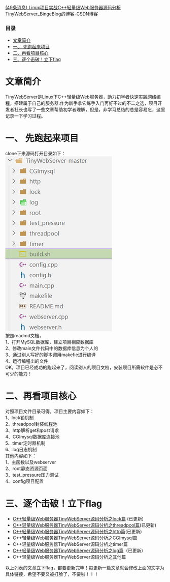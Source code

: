[(49条消息) Linux项目实战C++轻量级Web服务器源码分析TinyWebServer_BingeBlog的博客-CSDN博客](https://blog.csdn.net/BinBinCome/article/details/130000863)

### 目录

-   [文章简介](https://blog.csdn.net/BinBinCome/article/details/130000863#_2)
-   [一、 先跑起来项目](https://blog.csdn.net/BinBinCome/article/details/130000863#__5)
-   [二、再看项目核心](https://blog.csdn.net/BinBinCome/article/details/130000863#_14)
-   [三、逐个击破！立下flag](https://blog.csdn.net/BinBinCome/article/details/130000863#flag_28)

# 文章简介

TinyWebServer是Linux下C++轻量级Web服务器，助力初学者快速实践网络编程，搭建属于自己的服务器.作为新手拿它练手入门再好不过的不二之选，项目开发者社长也写了一些文章帮助初学者理解，但是，非学习总结的总是容易忘，这里记录一下学习过程。

# 一、 先跑起来项目

clone下来源码打开目录如下：  
![在这里插入图片描述](image/cb8179e2b90e4fefb8c1109dd182c526.png)  
按照readmd文档，  
1、打开MySQL数据库，建立项目相应数据库  
2、修改main文件代码中的数据库信息为个人的  
3、通过别人写好的脚本调用makefie进行编译  
4、运行编程出的文件  
OK，项目已经成功的跑起来了，阅读别人的项目文档，安装项目所需软件是必不可少的能力！

# 二、再看项目核心

对照项目文件目录可得，项目主要内容如下：  
1、lock锁机制  
2、threadpool封装线程池  
3、http解析get和post请求  
4、CGImysql数据库连接池  
5、timer定时器机制  
6、log日志机制  
其他内容如下：  
1、主函数以及webserver  
2、root静态资源页面  
3、test\_pressure压力测试  
4、config项目配置

# 三、逐个击破！立下flag

-   [C++轻量级Web服务器TinyWebServer源码分析之lock篇](https://blog.csdn.net/BinBinCome/article/details/130001263) (已更新)
-   [C++轻量级Web服务器TinyWebServer源码分析之threadpool篇](https://editor.csdn.net/md/?articleId=130001918)(已更新)
-   [C++轻量级Web服务器TinyWebServer源码分析之http篇](https://blog.csdn.net/BinBinCome/article/details/130009978?csdn_share_tail=%7B%22type%22:%22blog%22,%22rType%22:%22article%22,%22rId%22:%22130009978%22,%22source%22:%22BinBinCome%22%7D)(已更新)
-   C++轻量级Web服务器TinyWebServer源码分析之CGImysql篇
-   C++轻量级Web服务器TinyWebServer源码分析之timer篇
-   [C++轻量级Web服务器TinyWebServer源码分析之log篇](https://blog.csdn.net/BinBinCome/article/details/130014765?csdn_share_tail=%7B%22type%22:%22blog%22,%22rType%22:%22article%22,%22rId%22:%22130014765%22,%22source%22:%22BinBinCome%22%7D)（已更新）
-   C++轻量级Web服务器TinyWebServer源码分析之其他篇

以上列表的文章立下flag，都要更新完毕！每更新一篇文章就会修改上面的文字为具体链接，希望不要又被打脸了，不要啦！！！